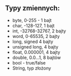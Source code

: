 ## Typy zmiennych:
- byte, 0-255 - 1 bajt
- char, -128-127, 1 bajt
- int, -32768-32767, 2 bajty
- word, 0-65535, 2 bajty
- long, signed 4 bajty
- unsigned long, 4 bajty
- float, 0.000001, 4 bajty
- double, 0.0...1, 8 bajtów
- bool - true/false
- String, typ złożony